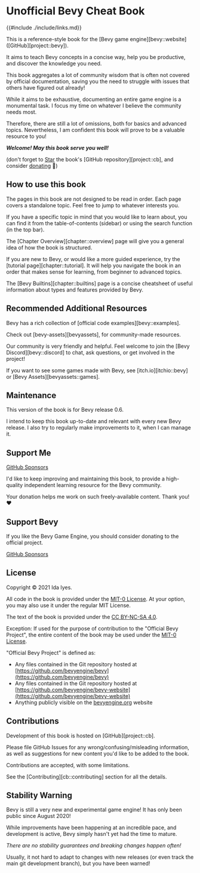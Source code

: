 # Unofficial Bevy Cheat Book

{{#include ./include/links.md}}

This is a reference-style book for the [Bevy game engine][bevy::website]
([GitHub][project::bevy]).

It aims to teach Bevy concepts in a concise way, help you be productive,
and discover the knowledge you need.

This book aggregates a lot of community wisdom that is often not covered
by official documentation, saving you the need to struggle with issues that
others have figured out already!

While it aims to be exhaustive, documenting an entire game engine is
a monumental task. I focus my time on whatever I believe the community
needs most.

Therefore, there are still a lot of omissions, both for basics and advanced
topics. Nevertheless, I am confident this book will prove to be a valuable
resource to you!

***Welcome! May this book serve you well!***

(don't forget to
<a class="github-button" href="https://github.com/bevy-cheatbook/bevy-cheatbook" data-icon="octicon-star" aria-label="Star bevy-cheatbook/bevy-cheatbook on GitHub">Star</a>
the book's [GitHub repository][project::cb],
and consider [donating](https://github.com/sponsors/inodentry) 🙂)

## How to use this book

The pages in this book are not designed to be read in order. Each page covers
a standalone topic. Feel free to jump to whatever interests you.

If you have a specific topic in mind that you would like to learn about, you
can find it from the table-of-contents (sidebar) or using the search function
(in the top bar).

The [Chapter Overview][chapter::overview] page will give you a general idea
of how the book is structured.

If you are new to Bevy, or would like a more guided experience, try the
[tutorial page][chapter::tutorial]. It will help you navigate the book in
an order that makes sense for learning, from beginner to advanced topics.

The [Bevy Builtins][chapter::builtins] page is a concise cheatsheet of useful
information about types and features provided by Bevy.

## Recommended Additional Resources

Bevy has a rich collection of [official code
examples][bevy::examples].

Check out [bevy-assets][bevyassets], for community-made resources.

Our community is very friendly and helpful. Feel welcome to join the [Bevy
Discord][bevy::discord] to chat, ask questions, or get involved in the project!

If you want to see some games made with Bevy, see [itch.io][itchio::bevy]
or [Bevy Assets][bevyassets::games].

## Maintenance

This version of the book is for Bevy release 0.6.

I intend to keep this book up-to-date and relevant with every new Bevy release.
I also try to regularly make improvements to it, when I can manage it.

## Support Me

<a class="github-button" href="https://github.com/sponsors/inodentry" data-icon="octicon-heart" data-size="large" aria-label="Sponsor @inodentry on GitHub">GitHub Sponsors</a>

I'd like to keep improving and maintaining this book, to provide a high-quality
independent learning resource for the Bevy community.

Your donation helps me work on such freely-available content. Thank you! ❤️

## Support Bevy

If you like the Bevy Game Engine, you should consider donating to the
official project.

<a class="github-button" href="https://github.com/sponsors/cart" data-icon="octicon-heart" data-size="large" aria-label="Sponsor @cart on GitHub">GitHub Sponsors</a>

## License

Copyright © 2021 Ida Iyes.

All code in the book is provided under the
[MIT-0 License](https://github.com/bevy-cheatbook/mit-0).
At your option, you may also use it under the regular MIT License.

The text of the book is provided under the
[CC BY-NC-SA 4.0](https://creativecommons.org/licenses/by-nc-sa/4.0/).

Exception: If used for the purpose of contribution to the "Official Bevy
Project", the entire content of the book may be used under the [MIT-0
License](https://github.com/bevy-cheatbook/mit-0).

"Official Bevy Project" is defined as:
 - Any files contained in the Git repository hosted at [https://github.com/bevyengine/bevy](https://github.com/bevyengine/bevy)
 - Any files contained in the Git repository hosted at [https://github.com/bevyengine/bevy-website](https://github.com/bevyengine/bevy-website)
 - Anything publicly visible on the [bevyengine.org](https://bevyengine.org) website

## Contributions

Development of this book is hosted on [GitHub][project::cb].

Please file GitHub Issues for any wrong/confusing/misleading information,
as well as suggestions for new content you'd like to be added to the book.

Contributions are accepted, with some limitations.

See the [Contributing][cb::contributing] section for all the details.

## Stability Warning

Bevy is still a very new and experimental game engine! It has only been
public since August 2020!

While improvements have been happening at an incredible pace, and development
is active, Bevy simply hasn't yet had the time to mature.

*There are no stability guarantees and breaking changes happen often!*

Usually, it not hard to adapt to changes with new releases (or even track
the main git development branch), but you have been warned!
